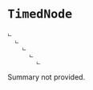 # <code><span title="undefined">TimedNode</span></code>

```
ட 
  ட 
    ட 
      ட 
        ட 
```

Summary not provided.

